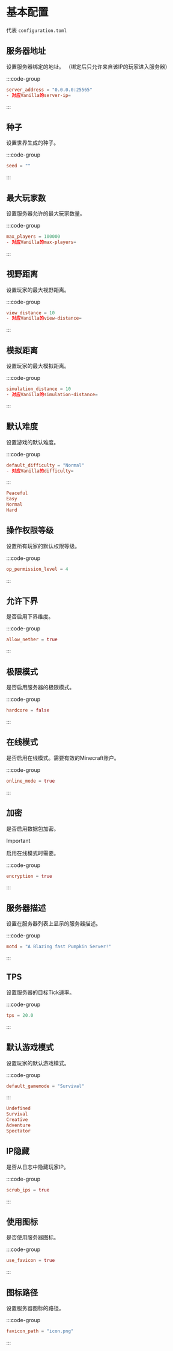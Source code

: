 # 基本配置

代表 `configuration.toml`

## 服务器地址

设置服务器绑定的地址。
（绑定后只允许来自该IP的玩家进入服务器）

:::code-group
```toml [configuration.toml] {2}
server_address = "0.0.0.0:25565"
- 对应Vanilla的server-ip=
```
:::

## 种子

设置世界生成的种子。

:::code-group
```toml [configuration.toml] {2}
seed = ""
```
:::

## 最大玩家数

设置服务器允许的最大玩家数量。

:::code-group
```toml [configuration.toml] {2}
max_players = 100000
- 对应Vanilla的max-players=
```
:::

## 视野距离

设置玩家的最大视野距离。

:::code-group
```toml [configuration.toml] {2}
view_distance = 10
- 对应Vanilla的view-distance=
```
:::

## 模拟距离

设置玩家的最大模拟距离。

:::code-group
```toml [configuration.toml] {2}
simulation_distance = 10
- 对应Vanilla的simulation-distance=
```
:::

## 默认难度

设置游戏的默认难度。

:::code-group
```toml [configuration.toml] {2}
default_difficulty = "Normal"
- 对应Vanilla的difficulty=
```
:::


```toml
Peaceful
Easy
Normal
Hard
```

## 操作权限等级

设置所有玩家的默认权限等级。

:::code-group
```toml [configuration.toml] {2}
op_permission_level = 4
```
:::

## 允许下界

是否启用下界维度。

:::code-group
```toml [configuration.toml] {2}
allow_nether = true
```
:::

## 极限模式

是否启用服务器的极限模式。

:::code-group
```toml [configuration.toml] {2}
hardcore = false
```
:::

## 在线模式

是否启用在线模式。需要有效的Minecraft账户。

:::code-group
```toml [configuration.toml] {2}
online_mode = true
```
:::

## 加密

是否启用数据包加密。

> [!IMPORTANT]
> 启用在线模式时需要。

:::code-group
```toml [configuration.toml] {2}
encryption = true
```
:::

## 服务器描述

设置在服务器列表上显示的服务器描述。

:::code-group
```toml [configuration.toml] {2}
motd = "A Blazing fast Pumpkin Server!"
```
:::

## TPS

设置服务器的目标Tick速率。

:::code-group
```toml [configuration.toml] {2}
tps = 20.0
```
:::

## 默认游戏模式

设置玩家的默认游戏模式。

:::code-group
```toml [configuration.toml] {2}
default_gamemode = "Survival"
```
:::

```toml
Undefined
Survival
Creative
Adventure
Spectator
```

## IP隐藏

是否从日志中隐藏玩家IP。

:::code-group
```toml [configuration.toml] {2}
scrub_ips = true
```
:::

## 使用图标

是否使用服务器图标。

:::code-group
```toml [configuration.toml] {2}
use_favicon = true
```
:::

## 图标路径

设置服务器图标的路径。

:::code-group
```toml [configuration.toml] {2}
favicon_path = "icon.png"
```
:::
